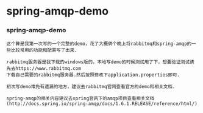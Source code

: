 # spring-amqp-demo
### spring-amqp-demo

    这个算是我第一次写的一个完整的demo，花了大概俩个晚上将rabbitmq和spring-amqp的一些比较常用的功能和配置写了出来.

    rabbitmq服务器是我下载的windows版的，本地写demo的时候测试用了下，想要验证测试请先去https://www.rabbitmq.com
    下载自己需要的rabbitmq服务器.然后按照修改下application.properties即可.

    初次写demo难免有遗漏的地方，建议去rabbitmq官网查看官方的demo和相关文档.

    spring-amqp的相关内容建议去spring官网下的amqp项目查看相关文档(http://docs.spring.io/spring-amqp/docs/1.6.1.RELEASE/reference/html/)
